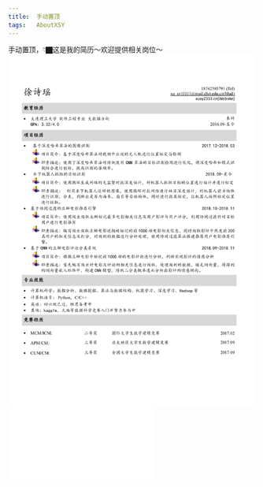 ```yaml
---
title:	手动置顶
tags:	AboutXSY
---
```


手动置顶，👇🏿这是我的简历～欢迎提供相关岗位～
![test](/img/AboutMe.png)
![test](/img/0-0test.pdf)
